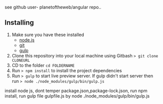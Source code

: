 see github user- planetoftheweb/angular repo..

## Installing
1. Make sure you have these installed
	- [node.js](http://nodejs.org/)
	- [git](http://git-scm.com/)
	- [gulp](http://gulpjs.com/)
2. Clone this repository into your local machine using Gitbash `> git clone CLONEURL`
3. CD to the folder `cd FOLDERNAME`
4. Run `> npm install` to install the project dependencies
5. Run `> gulp` to start live preview server. If gulp didn't start server then <br>
    run `> node ./node_modules/gulp/bin/gulp.js`

install node js,
dont temper package.json,package-lock.json,
run npm install,
run gulp file gulpfile.js by node ./node_modules/gulp/bin/gulp.js





